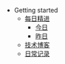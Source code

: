 <!-- docs/_sidebar.md -->
-   Getting started
    -   [每日精进](daily_improvement/README.md)
        -   [今日](daily_improvement/today.md)
        -   [昨日](daily_improvement/yesterday.md)
    -   [技术博客](tech_blog/README.md)
    -   [日常记录](life_record/README.md)